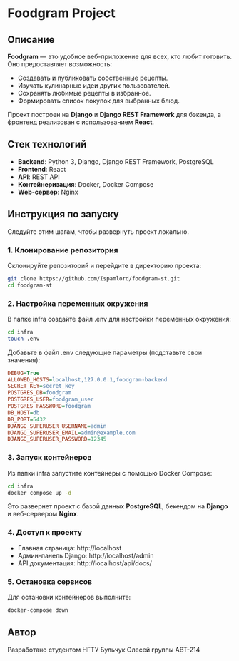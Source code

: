 # Foodgram Project

## Описание

**Foodgram** — это удобное веб-приложение для всех, кто любит готовить. Оно предоставляет возможность:
- Создавать и публиковать собственные рецепты.
- Изучать кулинарные идеи других пользователей.
- Сохранять любимые рецепты в избранное.
- Формировать список покупок для выбранных блюд.

Проект построен на **Django** и **Django REST Framework** для бэкенда, а фронтенд реализован с использованием **React**.

## Стек технологий

- **Backend**: Python 3, Django, Django REST Framework, PostgreSQL
- **Frontend**: React
- **API**: REST API
- **Контейнеризация**: Docker, Docker Compose
- **Web-сервер**: Nginx

## Инструкция по запуску

Следуйте этим шагам, чтобы развернуть проект локально.

### 1. Клонирование репозитория

Склонируйте репозиторий и перейдите в директорию проекта:

```bash
git clone https://github.com/Ispamlord/foodgram-st.git
cd foodgram-st
```

### 2. Настройка переменных окружения

В папке infra создайте файл .env для настройки переменных окружения:

```bash
cd infra
touch .env
```
Добавьте в файл .env следующие параметры (подставьте свои значения):
```ini
DEBUG=True
ALLOWED_HOSTS=localhost,127.0.0.1,foodgram-backend
SECRET_KEY=secret_key
POSTGRES_DB=foodgram
POSTGRES_USER=foodgram_user
POSTGRES_PASSWORD=foodgram
DB_HOST=db
DB_PORT=5432
DJANGO_SUPERUSER_USERNAME=admin
DJANGO_SUPERUSER_EMAIL=admin@example.com
DJANGO_SUPERUSER_PASSWORD=12345
```

### 3. Запуск контейнеров

Из папки infra запустите контейнеры с помощью Docker Compose:
```bash
cd infra
docker compose up -d
```
Это развернет проект с базой данных **PostgreSQL**, бекендом на **Django** и веб-сервером **Nginx**.


### 4. Доступ к проекту

* Главная страница: http://localhost
* Админ-панель Django: http://localhost/admin 
* API документация: http://localhost/api/docs/

### 5. Остановка сервисов
Для остановки контейнеров выполните:
```bash
docker-compose down
```

## Автор

Разработано студентом НГТУ Бульчук Олесей группы АВТ-214